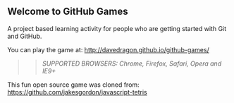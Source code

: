 ## Welcome to GitHub Games

A project based learning activity for people who are getting started with Git and GitHub.

You can play the game at: http://davedragon.github.io/github-games/

>> _*SUPPORTED BROWSERS*: Chrome, Firefox, Safari, Opera and IE9+_

This fun open source game was cloned from: https://github.com/jakesgordon/javascript-tetris
